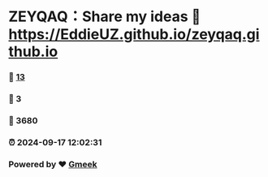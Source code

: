 # ZEYQAQ：Share my ideas :link: https://EddieUZ.github.io/zeyqaq.github.io 
### :page_facing_up: [13](https://EddieUZ.github.io/zeyqaq.github.io/tag.html) 
### :speech_balloon: 3 
### :hibiscus: 3680 
### :alarm_clock: 2024-09-17 12:02:31 
### Powered by :heart: [Gmeek](https://github.com/Meekdai/Gmeek)

